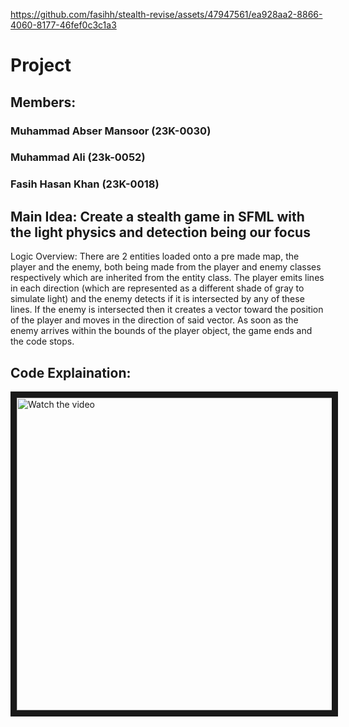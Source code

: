 https://github.com/fasihh/stealth-revise/assets/47947561/ea928aa2-8866-4060-8177-46fef0c3c1a3

# Project

## Members:

### Muhammad Abser Mansoor (23K-0030)
### Muhammad Ali (23k-0052)
### Fasih Hasan Khan (23K-0018)

## Main Idea: Create a stealth game in SFML with the light physics and detection being our focus

Logic Overview:
There are 2 entities loaded onto a pre made map, the player and the enemy, both being made from the player and enemy classes respectively which are inherited from the entity class. The player emits lines in each direction (which are represented as a different shade of gray to simulate light) and the enemy detects if it is intersected by any of these lines. If the enemy is intersected then it creates a vector toward the position of the player and moves in the direction of said vector. As soon as the enemy arrives within the bounds of the player object, the game ends and the code stops.

## Code Explaination:

<a href="https://www.youtube.com/watch?v=L8_rDG3zCGM" target="_blank">
 <img src="vi/L8_rDG3zCGM/max" alt="Watch the video" width="900" height="500" border="10" />
</a>
